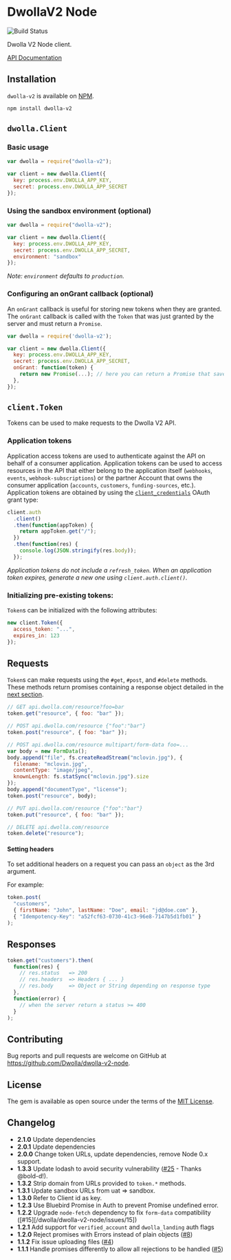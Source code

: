 # DwollaV2 Node

![Build Status](https://travis-ci.org/Dwolla/dwolla-v2-node.svg)

Dwolla V2 Node client.

[API Documentation](https://docsv2.dwolla.com)

## Installation

`dwolla-v2` is available on [NPM](https://www.npmjs.com/package/dwolla-v2).

```
npm install dwolla-v2
```

## `dwolla.Client`

### Basic usage

```javascript
var dwolla = require("dwolla-v2");

var client = new dwolla.Client({
  key: process.env.DWOLLA_APP_KEY,
  secret: process.env.DWOLLA_APP_SECRET
});
```

### Using the sandbox environment (optional)

```javascript
var dwolla = require("dwolla-v2");

var client = new dwolla.Client({
  key: process.env.DWOLLA_APP_KEY,
  secret: process.env.DWOLLA_APP_SECRET,
  environment: "sandbox"
});
```

_Note: `environment` defaults to `production`._

### Configuring an onGrant callback (optional)

An `onGrant` callback is useful for storing new tokens when they are granted. The `onGrant`
callback is called with the `Token` that was just granted by the server and must return a `Promise`.

```javascript
var dwolla = require('dwolla-v2');

var client = new dwolla.Client({
  key: process.env.DWOLLA_APP_KEY,
  secret: process.env.DWOLLA_APP_SECRET,
  onGrant: function(token) {
    return new Promise(...); // here you can return a Promise that saves a token to your database
  },
});
```

## `client.Token`

Tokens can be used to make requests to the Dwolla V2 API.

### Application tokens

Application access tokens are used to authenticate against the API on behalf of a consumer application. Application tokens can be used to access resources in the API that either belong to the application itself (`webhooks`, `events`, `webhook-subscriptions`) or the partner Account that owns the consumer application (`accounts`, `customers`, `funding-sources`, etc.). Application tokens are obtained by using the [`client_credentials`][client_credentials] OAuth grant type:

[client_credentials]: https://tools.ietf.org/html/rfc6749#section-4.4

```javascript
client.auth
  .client()
  .then(function(appToken) {
    return appToken.get("/");
  })
  .then(function(res) {
    console.log(JSON.stringify(res.body));
  });
```

_Application tokens do not include a `refresh_token`. When an application token expires, generate
a new one using `client.auth.client()`._

### Initializing pre-existing tokens:

`Token`s can be initialized with the following attributes:

```javascript
new client.Token({
  access_token: "...",
  expires_in: 123
});
```

## Requests

`Token`s can make requests using the `#get`, `#post`, and `#delete` methods. These methods return
promises containing a response object detailed in the [next section](#responses).

```javascript
// GET api.dwolla.com/resource?foo=bar
token.get("resource", { foo: "bar" });

// POST api.dwolla.com/resource {"foo":"bar"}
token.post("resource", { foo: "bar" });

// POST api.dwolla.com/resource multipart/form-data foo=...
var body = new FormData();
body.append("file", fs.createReadStream("mclovin.jpg"), {
  filename: "mclovin.jpg",
  contentType: "image/jpeg",
  knownLength: fs.statSync("mclovin.jpg").size
});
body.append("documentType", "license");
token.post("resource", body);

// PUT api.dwolla.com/resource {"foo":"bar"}
token.put("resource", { foo: "bar" });

// DELETE api.dwolla.com/resource
token.delete("resource");
```

#### Setting headers

To set additional headers on a request you can pass an `object` as the 3rd argument.

For example:

```javascript
token.post(
  "customers",
  { firstName: "John", lastName: "Doe", email: "jd@doe.com" },
  { "Idempotency-Key": "a52fcf63-0730-41c3-96e8-7147b5d1fb01" }
);
```

## Responses

```javascript
token.get("customers").then(
  function(res) {
    // res.status   => 200
    // res.headers  => Headers { ... }
    // res.body     => Object or String depending on response type
  },
  function(error) {
    // when the server return a status >= 400
  }
);
```

## Contributing

Bug reports and pull requests are welcome on GitHub at https://github.com/Dwolla/dwolla-v2-node.

## License

The gem is available as open source under the terms of the [MIT License](https://github.com/Dwolla/dwolla-v2-node).

## Changelog

- **2.1.0** Update dependencies
- **2.0.1** Update dependencies
- **2.0.0** Change token URLs, update dependencies, remove Node 0.x support.
- **1.3.3** Update lodash to avoid security vulnerability ([#25](/Dwolla/dwolla-v2-node/issues/25) - Thanks @bold-d!).
- **1.3.2** Strip domain from URLs provided to `token.*` methods.
- **1.3.1** Update sandbox URLs from uat => sandbox.
- **1.3.0** Refer to Client id as key.
- **1.2.3** Use Bluebird Promise in Auth to prevent Promise undefined error.
- **1.2.2** Upgrade `node-fetch` dependency to fix `form-data` compatibility ([#15][/dwolla/dwolla-v2-node/issues/15])
- **1.2.1** Add support for `verified_account` and `dwolla_landing` auth flags
- **1.2.0** Reject promises with Errors instead of plain objects ([#8](/Dwolla/dwolla-v2-node/issues/8))
- **1.1.2** Fix issue uploading files ([#4](/Dwolla/dwolla-v2-node/issues/4))
- **1.1.1** Handle promises differently to allow all rejections to be handled ([#5](/Dwolla/dwolla-v2-node/issues/5))
